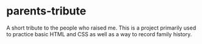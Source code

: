 # parents-tribute
A short tribute to the people who raised me. This is a project primarily used to practice basic HTML and CSS as well as a way to record family history.
